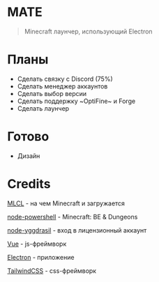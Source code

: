 # MATE
> Minecraft лаунчер, использующий Electron

# Планы
* Сделать связку с Discord (75%)
* Сделать менеджер аккаунтов
* Сделать выбор версии
* Сделать поддержку ~OptiFine~ и Forge
* Сделать лаунчер

# Готово
* Дизайн

# Credits
[MLCL](https://github.com/Pierce01/MinecraftLauncher-core) - на чем Minecraft и загружается

[node-powershell](https://github.com/rannn505/node-powershell) - Minecraft: BE & Dungeons

[node-yggdrasil](https://github.com/PrismarineJS/node-yggdrasil) - вход в лицензионный аккаунт

[Vue](https://vuejs.org) - js-фреймворк

[Electron](https://www.electronjs.org) - приложение

[TailwindCSS](https://tailwindcss.com) - css-фреймворк 
